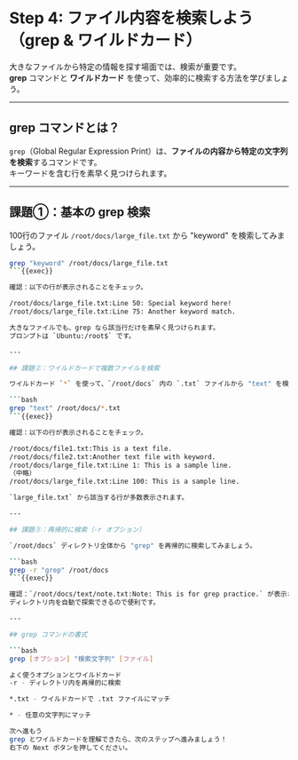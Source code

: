 # Step 4: ファイル内容を検索しよう（grep & ワイルドカード）

大きなファイルから特定の情報を探す場面では、検索が重要です。  
**grep** コマンドと **ワイルドカード** を使って、効率的に検索する方法を学びましょう。

---

## grep コマンドとは？

`grep`（Global Regular Expression Print）は、**ファイルの内容から特定の文字列を検索**するコマンドです。  
キーワードを含む行を素早く見つけられます。

---

## 課題①：基本の grep 検索

100行のファイル `/root/docs/large_file.txt` から "keyword" を検索してみましょう。

```bash
grep "keyword" /root/docs/large_file.txt
```{{exec}}

確認：以下の行が表示されることをチェック。  

/root/docs/large_file.txt:Line 50: Special keyword here!
/root/docs/large_file.txt:Line 75: Another keyword match.

大きなファイルでも、grep なら該当行だけを素早く見つけられます。  
プロンプトは `Ubuntu:/root$` です。

---

## 課題②：ワイルドカードで複数ファイルを検索

ワイルドカード `*` を使って、`/root/docs` 内の `.txt` ファイルから "text" を検索してみましょう。

```bash
grep "text" /root/docs/*.txt
```{{exec}}

確認：以下の行が表示されることをチェック。  

/root/docs/file1.txt:This is a text file.
/root/docs/file2.txt:Another text file with keyword.
/root/docs/large_file.txt:Line 1: This is a sample line.
（中略）
/root/docs/large_file.txt:Line 100: This is a sample line.

`large_file.txt` から該当する行が多数表示されます。

---

## 課題③：再帰的に検索（-r オプション）

`/root/docs` ディレクトリ全体から "grep" を再帰的に検索してみましょう。

```bash
grep -r "grep" /root/docs
```{{exec}}

確認：`/root/docs/text/note.txt:Note: This is for grep practice.` が表示されることをチェック。  
ディレクトリ内を自動で探索できるので便利です。

---

## grep コマンドの書式

```bash
grep [オプション] "検索文字列" [ファイル]

よく使うオプションとワイルドカード
-r - ディレクトリ内を再帰的に検索

*.txt - ワイルドカードで .txt ファイルにマッチ

* - 任意の文字列にマッチ

次へ進もう
grep とワイルドカードを理解できたら、次のステップへ進みましょう！
右下の Next ボタンを押してください。

